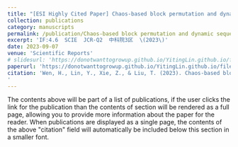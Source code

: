 ```yaml
---
title: "[ESI Highly Cited Paper] Chaos-based block permutation and dynamic sequence multiplexing for video encryption"
collection: publications
category: manuscripts
permalink: /publication/Chaos-based block permutation and dynamic sequence multiplexing for video encryption
excerpt: 'IF:4.6  SCIE  JCR-Q2  中科院3区  \(2023\)'
date: 2023-09-07
venue: 'Scientific Reports'
# slidesurl: 'https://donotwanttogrowup.github.io/YitingLin.github.io/files/slides1.pdf'
paperurl: 'https://donotwanttogrowup.github.io/YitingLin.github.io/files/Chaos-based block permutation and dynamic sequence multiplexing for video encryption.pdf'
citation: 'Wen, H., Lin, Y., Xie, Z., & Liu, T. (2023). Chaos-based block permutation and dynamic sequence multiplexing for video encryption. In Scientific Reports (Vol. 13, Issue 1). Springer Science and Business Media LLC. https://doi.org/10.1038/s41598-023-41082-9
'
---
```


The contents above will be part of a list of publications, if the user clicks the link for the publication than the contents of section will be rendered as a full page, allowing you to provide more information about the paper for the reader. When publications are displayed as a single page, the contents of the above "citation" field will automatically be included below this section in a smaller font.